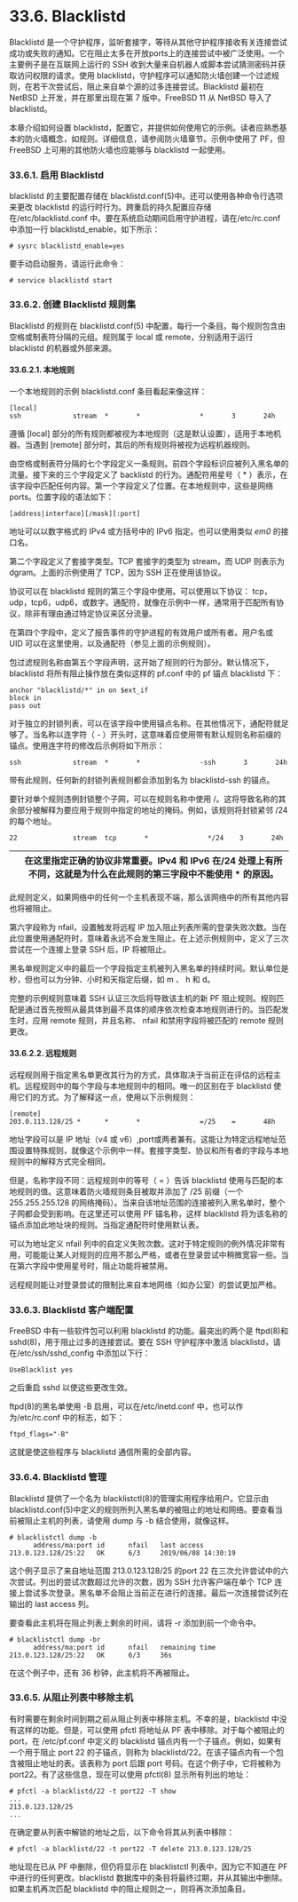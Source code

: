 # 33.6. Blacklistd

Blacklistd 是一个守护程序，监听套接字，等待从其他守护程序接收有关连接尝试成功或失败的通知。它在阻止太多在开放ports上的连接尝试中被广泛使用。一个主要例子是在互联网上运行的 SSH 收到大量来自机器人或脚本尝试猜测密码并获取访问权限的请求。使用 blacklistd，守护程序可以通知防火墙创建一个过滤规则，在若干次尝试后，阻止来自单个源的过多连接尝试。Blacklistd 最初在 NetBSD 上开发，并在那里出现在第 7 版中。FreeBSD 11 从 NetBSD 导入了 blacklistd。

本章介绍如何设置 blacklistd，配置它，并提供如何使用它的示例。读者应熟悉基本的防火墙概念，如规则。详细信息，请参阅防火墙章节。示例中使用了 PF，但 FreeBSD 上可用的其他防火墙也应能够与 blacklistd 一起使用。

### 33.6.1. 启用 Blacklistd

blacklistd 的主要配置存储在 blacklistd.conf(5)中。还可以使用各种命令行选项来更改 blacklistd 的运行时行为。跨重启的持久配置应存储在/etc/blacklistd.conf 中。要在系统启动期间启用守护进程，请在/etc/rc.conf 中添加一行 blacklistd_enable，如下所示：

```
# sysrc blacklistd_enable=yes
```

要手动启动服务，请运行此命令：

```
# service blacklistd start
```

### 33.6.2. 创建 Blacklistd 规则集

Blacklistd 的规则在 blacklistd.conf(5) 中配置，每行一个条目。每个规则包含由空格或制表符分隔的元组。规则属于 local 或 remote，分别适用于运行 blacklistd 的机器或外部来源。

#### 33.6.2.1. 本地规则

一个本地规则的示例 blacklistd.conf 条目看起来像这样：

```
[local]
ssh             stream  *       *               *       3       24h
```

遵循 [local] 部分的所有规则都被视为本地规则（这是默认设置），适用于本地机器。当遇到 [remote] 部分时，其后的所有规则将被视为远程机器规则。

由空格或制表符分隔的七个字段定义一条规则。前四个字段标识应被列入黑名单的流量。接下来的三个字段定义了 backlistd 的行为。通配符用星号（ * ）表示，在该字段中匹配任何内容。第一个字段定义了位置。在本地规则中，这些是网络 ports。位置字段的语法如下：

```
[address|interface][/mask][:port]
```

地址可以以数字格式的 IPv4 或方括号中的 IPv6 指定。也可以使用类似 <em>em0</em> 的接口名。

第二个字段定义了套接字类型。TCP 套接字的类型为 stream，而 UDP 则表示为 dgram。上面的示例使用了 TCP，因为 SSH 正在使用该协议。

协议可以在 blacklistd 规则的第三个字段中使用。可以使用以下协议： tcp，udp，tcp6，udp6，或数字。通配符，就像在示例中一样，通常用于匹配所有协议，除非有理由通过特定协议来区分流量。

在第四个字段中，定义了报告事件的守护进程的有效用户或所有者。用户名或 UID 可以在这里使用，以及通配符（参见上面的示例规则）。

包过滤规则名称由第五个字段声明，这开始了规则的行为部分。默认情况下，blacklistd 将所有阻止操作放在类似这样的 pf.conf 中的 pf 锚点 blacklistd 下：

```
anchor "blacklistd/*" in on $ext_if
block in
pass out
```

对于独立的封锁列表，可以在该字段中使用锚点名称。在其他情况下，通配符就足够了。当名称以连字符（ - ）开头时，这意味着应使用带有默认规则名称前缀的锚点。使用连字符的修改后示例将如下所示：

```
ssh             stream  *       *               -ssh       3       24h
```

带有此规则，任何新的封锁列表规则都会添加到名为 blacklistd-ssh 的锚点。

要针对单个规则违例封锁整个子网，可以在规则名称中使用 /。这将导致名称的其余部分被解释为要应用于规则中指定的地址的掩码。例如，该规则将封锁紧邻 /24 的每个地址。

```
22              stream  tcp       *               */24    3       24h
```

|  | 在这里指定正确的协议非常重要。IPv4 和 IPv6 在/24 处理上有所不同，这就是为什么在此规则的第三字段中不能使用 * 的原因。|
| -- | ---------------------------------------------------------------------------------------------------------------------- |

此规则定义，如果网络中的任何一个主机表现不端，那么该网络中的所有其他内容也将被阻止。

第六字段称为 nfail，设置触发将远程 IP 加入阻止列表所需的登录失败次数。当在此位置使用通配符时，意味着永远不会发生阻止。在上述示例规则中，定义了三次尝试在一个连接上登录 SSH 后，IP 将被阻止。

黑名单规则定义中的最后一个字段指定主机被列入黑名单的持续时间。默认单位是秒，但也可以为分钟、小时和天指定后缀，如 m 、 h 和 d。

完整的示例规则意味着 SSH 认证三次后将导致该主机的新 PF 阻止规则。规则匹配是通过首先按照从最具体到最不具体的顺序依次检查本地规则进行的。当匹配发生时，应用 remote 规则，并且名称、 nfail 和禁用字段将被匹配的 remote 规则更改。

#### 33.6.2.2. 远程规则

远程规则用于指定黑名单更改其行为的方式，具体取决于当前正在评估的远程主机。远程规则中的每个字段与本地规则中的相同。唯一的区别在于 blacklistd 使用它们的方式。为了解释这一点，使用以下示例规则：

```
[remote]
203.0.113.128/25 *      *       *               =/25    =       48h
```

地址字段可以是 IP 地址（v4 或 v6）,port或两者兼有。这能让为特定远程地址范围设置特殊规则，就像这个示例中一样。套接字类型、协议和所有者的字段与本地规则中的解释方式完全相同。

但是，名称字段不同：远程规则中的等号（ = ）告诉 blacklistd 使用与匹配的本地规则的值。这意味着防火墙规则条目被取并添加了 /25 前缀（一个 255.255.255.128 的网络掩码）。当来自该地址范围的连接被列入黑名单时，整个子网都会受到影响。在这里还可以使用 PF 锚名称，这样 blacklistd 将为该名称的锚点添加此地址块的规则。当指定通配符时使用默认表。

可以为地址定义 nfail 列中的自定义失败次数。这对于特定规则的例外情况非常有用，可能能让某人对规则的应用不那么严格，或者在登录尝试中稍微宽容一些。当在第六字段中使用星号时，阻止功能将被禁用。

远程规则能让对登录尝试的限制比来自本地网络（如办公室）的尝试更加严格。

### 33.6.3. Blacklistd 客户端配置

FreeBSD 中有一些软件包可以利用 blacklistd 的功能。最突出的两个是 ftpd(8)和 sshd(8)，用于阻止过多的连接尝试。要在 SSH 守护程序中激活 blacklistd，请在/etc/ssh/sshd_config 中添加以下行：

```
UseBlacklist yes
```

之后重启 sshd 以使这些更改生效。

ftpd(8)的黑名单使用 -B 启用，可以在/etc/inetd.conf 中，也可以作为/etc/rc.conf 中的标志，如下：

```
ftpd_flags="-B"
```

这就是使这些程序与 blacklistd 通信所需的全部内容。

### 33.6.4. Blacklistd 管理

Blacklistd 提供了一个名为 blacklistctl(8)的管理实用程序给用户。它显示由 blacklistd.conf(5)中定义的规则所列入黑名单的被阻止的地址和网络。要查看当前被阻止主机的列表，请使用 dump 与 -b 结合使用，就像这样。

```
# blacklistctl dump -b
      address/ma:port id      nfail   last access
213.0.123.128/25:22   OK      6/3     2019/06/08 14:30:19
```

这个例子显示了来自地址范围 213.0.123.128/25 的port 22 在三次允许尝试中的六次尝试。列出的尝试次数超过允许的次数，因为 SSH 允许客户端在单个 TCP 连接上尝试多次登录。黑名单不会阻止当前正在进行的连接。最后一次连接尝试列在输出的 last access 列。

要查看此主机将在阻止列表上剩余的时间，请将 -r 添加到前一个命令中。

```
# blacklistctl dump -br
      address/ma:port id      nfail   remaining time
213.0.123.128/25:22   OK      6/3     36s
```

在这个例子中，还有 36 秒钟，此主机将不再被阻止。

### 33.6.5. 从阻止列表中移除主机

有时需要在剩余时间到期之前从阻止列表中移除主机。不幸的是，blacklistd 中没有这样的功能。但是，可以使用 pfctl 将地址从 PF 表中移除。对于每个被阻止的 port，在 /etc/pf.conf 中定义的 blacklistd 锚点内有一个子锚点。例如，如果有一个用于阻止 port 22 的子锚点，则称为 blacklistd/22。在该子锚点内有一个包含被阻止地址的表。该表称为 port 后跟 port 号码。在这个例子中，它将被称为 port22。有了这些信息，现在可以使用 pfctl(8) 显示所有列出的地址：

```
# pfctl -a blacklistd/22 -t port22 -T show
...
213.0.123.128/25
...
```

在确定要从列表中解锁的地址之后，以下命令将其从列表中移除：

```
# pfctl -a blacklistd/22 -t port22 -T delete 213.0.123.128/25
```

地址现在已从 PF 中删除，但仍将显示在 blacklistctl 列表中，因为它不知道在 PF 中进行的任何更改。blacklistd 数据库中的条目将最终过期，并从其输出中删除。如果主机再次匹配 blacklistd 中的阻止规则之一，则将再次添加条目。
